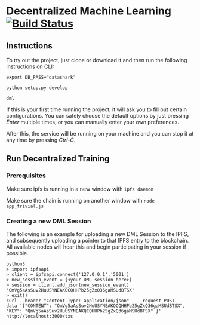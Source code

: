 # Decentralized Machine Learning [![Build Status](https://travis-ci.org/georgymh/decentralized-ml.svg?branch=master)](https://travis-ci.org/georgymh/decentralized-ml)

## Instructions

To try out the project, just clone or download it and then run the following instructions on CLI:

```
export DB_PASS="datashark"
```

```
python setup.py develop
```

```
dml
```

If this is your first time running the project, it will ask you to fill out certain configurations. You can safely choose the default options by just pressing *Enter* multiple times, or you can manually enter your own preferences.

After this, the service will be running on your machine and you can stop it at any time by pressing *Ctrl-C*.

## Run Decentralized Training

### Prerequisites

Make sure ipfs is running in a new window with ```ipfs daemon```

Make sure the chain is running on another window with ```node app_trivial.js```

### Creating a new DML Session
The following is an example for uploading a new DML Session to the IPFS, and subsequently uploading a pointer to that IPFS entry to the blockchain. All available nodes will hear this and begin participating in your session if possible.

```
python3
> import ipfsapi
> client = ipfsapi.connect('127.0.0.1','5001')
> new_session_event = {<your DML session here>}
> session = client.add_json(new_session_event)
'QmVg5aAsSuv2HuUSYNEAKQCQHHPb25gZxQ36gaMSUdBTSX'
> exit()
curl --header "Content-Type: application/json"   --request POST   --data '{"CONTENT": "QmVg5aAsSuv2HuUSYNEAKQCQHHPb25gZxQ36gaMSUdBTSX",
"KEY": "QmVg5aAsSuv2HuUSYNEAKQCQHHPb25gZxQ36gaMSUdBTSX" }'   http://localhost:3000/txs
```
